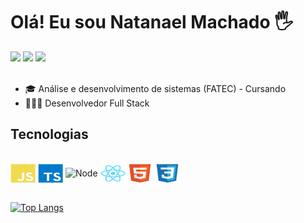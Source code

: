 # Olá! Eu sou Natanael Machado 🖐️

<div> 
  <a href = "mailto:natanaelsm0109@gmail.com"><img src="https://img.shields.io/badge/Gmail-D14836?style=for-the-badge&logo=gmail&logoColor=white" target="_blank"></a>
  <a href="https://www.linkedin.com/in/natanaelsm/" target="_blank"><img src="https://img.shields.io/badge/-LinkedIn-%230077B5?style=for-the-badge&logo=linkedin&logoColor=white" target="_blank"></a> 
  <a href="https://natanael-sm.vercel.app/" target="_blank"><img src="https://img.shields.io/badge/Portifolio-000000?style=for-the-badge" target="_blank"></a> 
</div>

<br>
 
- 🎓 Análise e desenvolvimento de sistemas (FATEC) - Cursando 
- 👨🏻‍💻 Desenvolvedor Full Stack

## Tecnologias

<div style="display: inline_block"><br>
  <img align="center" alt="Js" height="30" width="40" src="https://raw.githubusercontent.com/devicons/devicon/master/icons/javascript/javascript-plain.svg">
  <img align="center" alt="Ts" height="30" width="40" src="https://raw.githubusercontent.com/devicons/devicon/master/icons/typescript/typescript-plain.svg">
  <img align="center" alt="Node" height="30" width="40" src="https://cdn.jsdelivr.net/gh/devicons/devicon@latest/icons/nodejs/nodejs-plain-wordmark.svg" />
  <img align="center" alt="React" height="30" width="40" src="https://raw.githubusercontent.com/devicons/devicon/master/icons/react/react-original.svg">
  <img align="center" alt="HTML" height="30" width="40" src="https://raw.githubusercontent.com/devicons/devicon/master/icons/html5/html5-original.svg">
  <img align="center" alt="CSS" height="30" width="40" src="https://raw.githubusercontent.com/devicons/devicon/master/icons/css3/css3-original.svg">
</div>

<br>

[![Top Langs](https://github-readme-stats.vercel.app/api/top-langs/?username=NatanaelSM\&layout=donut&theme=dark)](https://github.com/anuraghazra/github-readme-stats)
